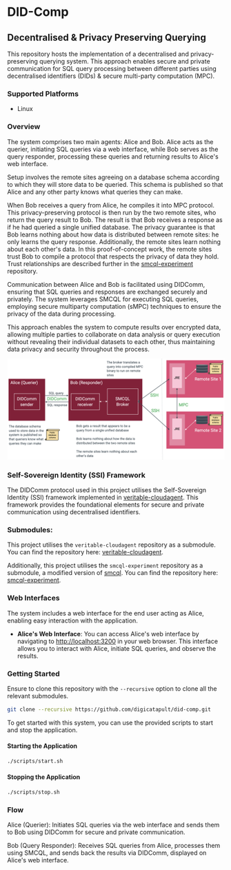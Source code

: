 # DID-Comp

## Decentralised & Privacy Preserving Querying

This repository hosts the implementation of a decentralised and privacy-preserving querying system. This approach enables secure and private communication for SQL query processing between different parties using decentralised identifiers (DIDs) & secure multi-party computation (MPC).

### Supported Platforms

- Linux

### Overview

The system comprises two main agents: Alice and Bob. Alice acts as the querier, initiating SQL queries via a web interface, while Bob serves as the query responder, processing these queries and returning results to Alice's web interface. 

Setup involves the remote sites agreeing on a database schema according to which they will store data to be queried.  This schema is published so that Alice and any other party knows what queries they can make.

When Bob receives a query from Alice, he compiles it into MPC protocol.  This privacy-preserving protocol is then run by the two remote sites, who return the query result to Bob.  The result is that Bob receives a response as if he had queried a single unified database.  The privacy guarantee is that Bob learns nothing about how data is distributed between remote sites: he only learns the query response.  Additionally, the remote sites learn nothing about each other's data.  In this proof-of-concept work, the remote sites trust Bob to compile a protocol that respects the privacy of data they hold.  Trust relationships are described further in the [smcql-experiment](https://github.com/digicatapult/smcql-experiment) repository.

Communication between Alice and Bob is facilitated using DIDComm, ensuring that SQL queries and responses are exchanged securely and privately. The system leverages SMCQL for executing SQL queries, employing secure multiparty computation (sMPC) techniques to ensure the privacy of the data during processing. 

This approach enables the system to compute results over encrypted data, allowing multiple parties to collaborate on data analysis or query execution without revealing their individual datasets to each other, thus maintaining data privacy and security throughout the process.

![alt text](/readme-assets/diagram.png?raw=true)

### Self-Sovereign Identity (SSI) Framework

The DIDComm protocol used in this project utilises the Self-Sovereign Identity (SSI) framework implemented in [veritable-cloudagent](https://github.com/digicatapult/veritable-cloudagent). This framework provides the foundational elements for secure and private communication using decentralised identifiers.

### Submodules:

This project utilises the `veritable-cloudagent` repository as a submodule. You can find the repository here: [veritable-cloudagent](https://github.com/digicatapult/veritable-cloudagent).

Additionally, this project utilises the `smcql-experiment` repository as a submodule, a modified version of [smcql](https://github.com/smcql/smcql). You can find the repository here: [smcql-experiment](https://github.com/CDECatapult/smcql-experiment/).

### Web Interfaces

The system includes a web interface for the end user acting as Alice, enabling easy interaction with the application.

- **Alice's Web Interface**: You can access Alice's web interface by navigating to [http://localhost:3200](http://localhost:3200) in your web browser. This interface allows you to interact with Alice, initiate SQL queries, and observe the results.

### Getting Started

Ensure to clone this repository with the ```--recursive``` option to clone all the relevant submodules.
```bash
git clone --recursive https://github.com/digicatapult/did-comp.git
```

To get started with this system, you can use the provided scripts to start and stop the application.

#### Starting the Application
```bash
./scripts/start.sh
```

#### Stopping the Application
```bash
./scripts/stop.sh
```

### Flow
Alice (Querier): Initiates SQL queries via the web interface and sends them to Bob using DIDComm for secure and private communication.

Bob (Query Responder): Receives SQL queries from Alice, processes them using SMCQL, and sends back the results via DIDComm, displayed on Alice's web interface.
